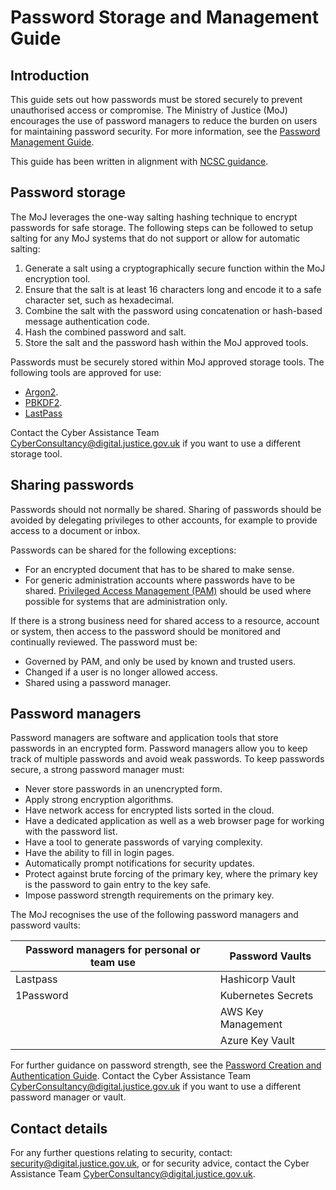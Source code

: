# Password Storage and Management Guide

## Introduction

This guide sets out how passwords must be stored securely to prevent unauthorised access or compromise. The Ministry of Justice \(MoJ\) encourages the use of password managers to reduce the burden on users for maintaining password security. For more information, see the [Password Management Guide](password-management-guide.md).

This guide has been written in alignment with [NCSC guidance](https://www.ncsc.gov.uk/collection/passwords/updating-your-approach).

## Password storage

The MoJ leverages the one-way salting hashing technique to encrypt passwords for safe storage. The following steps can be followed to setup salting for any MoJ systems that do not support or allow for automatic salting:

1.  Generate a salt using a cryptographically secure function within the MoJ encryption tool.
2.  Ensure that the salt is at least 16 characters long and encode it to a safe character set, such as hexadecimal.
3.  Combine the salt with the password using concatenation or hash-based message authentication code.
4.  Hash the combined password and salt.
5.  Store the salt and the password hash within the MoJ approved tools.

Passwords must be securely stored within MoJ approved storage tools. The following tools are approved for use:

-   [Argon2](https://en.wikipedia.org/wiki/Argon2).
-   [PBKDF2](https://en.wikipedia.org/wiki/PBKDF2).
-   [LastPass](using-lastpass.md)

Contact the Cyber Assistance Team [CyberConsultancy@digital.justice.gov.uk](mailto:CyberConsultancy@digital.justice.gov.uk) if you want to use a different storage tool.

## Sharing passwords

Passwords should not normally be shared. Sharing of passwords should be avoided by delegating privileges to other accounts, for example to provide access to a document or inbox.

Passwords can be shared for the following exceptions:

-   For an encrypted document that has to be shared to make sense.
-   For generic administration accounts where passwords have to be shared. [Privileged Access Management \(PAM\)](privileged-account-management-guide.md) should be used where possible for systems that are administration only.

If there is a strong business need for shared access to a resource, account or system, then access to the password should be monitored and continually reviewed. The password must be:

-   Governed by PAM, and only be used by known and trusted users.
-   Changed if a user is no longer allowed access.
-   Shared using a password manager.

## Password managers

Password managers are software and application tools that store passwords in an encrypted form. Password managers allow you to keep track of multiple passwords and avoid weak passwords. To keep passwords secure, a strong password manager must:

-   Never store passwords in an unencrypted form.
-   Apply strong encryption algorithms.
-   Have network access for encrypted lists sorted in the cloud.
-   Have a dedicated application as well as a web browser page for working with the password list.
-   Have a tool to generate passwords of varying complexity.
-   Have the ability to fill in login pages.
-   Automatically prompt notifications for security updates.
-   Protect against brute forcing of the primary key, where the primary key is the password to gain entry to the key safe.
-   Impose password strength requirements on the primary key.

The MoJ recognises the use of the following password managers and password vaults:

|Password managers for personal or team use|Password Vaults|
|------------------------------------------|---------------|
|Lastpass|Hashicorp Vault|
|1Password|Kubernetes Secrets|
||AWS Key Management|
||Azure Key Vault|

For further guidance on password strength, see the [Password Creation and Authentication Guide](password-creation-and-authentication-guide.md). Contact the Cyber Assistance Team [CyberConsultancy@digital.justice.gov.uk](mailto:CyberConsultancy@digital.justice.gov.uk) if you want to use a different password manager or vault.

## Contact details

For any further questions relating to security, contact: [security@digital.justice.gov.uk](mailto:security@digital.justice.gov.uk), or for security advice, contact the Cyber Assistance Team [CyberConsultancy@digital.justice.gov.uk](mailto:CyberConsultancy@digital.justice.gov.uk).

